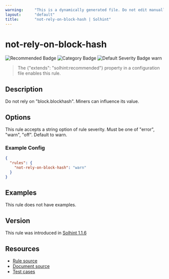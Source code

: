```yaml
---
warning:     "This is a dynamically generated file. Do not edit manually."
layout:      "default"
title:       "not-rely-on-block-hash | Solhint"
---
```


# not-rely-on-block-hash
![Recommended Badge](https://img.shields.io/badge/-Recommended-brightgreen)
![Category Badge](https://img.shields.io/badge/-Security%20Rules-informational)
![Default Severity Badge warn](https://img.shields.io/badge/Default%20Severity-warn-yellow)
> The {"extends": "solhint:recommended"} property in a configuration file enables this rule.


## Description
Do not rely on "block.blockhash". Miners can influence its value.

## Options
This rule accepts a string option of rule severity. Must be one of "error", "warn", "off". Default to warn.

### Example Config
```json
{
  "rules": {
    "not-rely-on-block-hash": "warn"
  }
}
```


## Examples
This rule does not have examples.

## Version
This rule was introduced in [Solhint 1.1.6](https://github.com/solhint-community/solhint-community/tree/v1.1.6)

## Resources
- [Rule source](https://github.com/solhint-community/solhint-community/tree/master/lib/rules/security/not-rely-on-block-hash.js)
- [Document source](https://github.com/solhint-community/solhint-community/tree/master/docs/rules/security/not-rely-on-block-hash.md)
- [Test cases](https://github.com/solhint-community/solhint-community/tree/master/test/rules/security/not-rely-on-block-hash.js)
